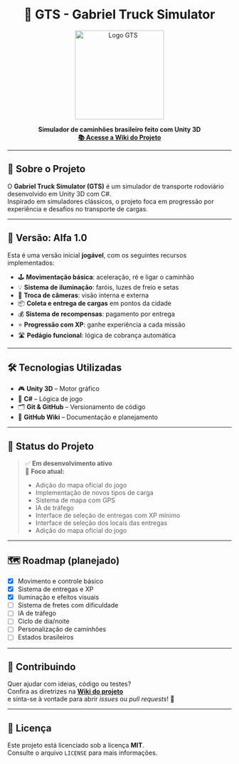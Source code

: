 <h1 align="center">🚛 GTS - Gabriel Truck Simulator</h1>

<p align="center">
  <img src="https://github.com/user-attachments/assets/9a8e4c63-b5ee-492d-a9c0-90594504cb15" alt="Logo GTS" width="200"/>
</p>

<p align="center">
  <strong>Simulador de caminhões brasileiro feito com Unity 3D</strong><br>
  <a href="https://github.com/gabriel-artemio/unity.GTS.wiki.git"><b>📚 Acesse a Wiki do Projeto</b></a>
</p>

---

## 🚀 Sobre o Projeto

O **Gabriel Truck Simulator (GTS)** é um simulador de transporte rodoviário desenvolvido em Unity 3D com C#.  
Inspirado em simuladores clássicos, o projeto foca em progressão por experiência e desafios no transporte de cargas.

---

## 🧪 Versão: Alfa 1.0

Esta é uma versão inicial **jogável**, com os seguintes recursos implementados:

- 🕹️ **Movimentação básica**: aceleração, ré e ligar o caminhão
- 💡 **Sistema de iluminação**: faróis, luzes de freio e setas
- 🎥 **Troca de câmeras**: visão interna e externa
- 📦 **Coleta e entrega de cargas** em pontos da cidade
- 💰 **Sistema de recompensas**: pagamento por entrega
- ⭐ **Progressão com XP**: ganhe experiência a cada missão
- 🛣️ **Pedágio funcional**: lógica de cobrança automática

---

## 🛠️ Tecnologias Utilizadas

- 🎮 **Unity 3D** – Motor gráfico
- 🧠 **C#** – Lógica de jogo
- 🗂️ **Git & GitHub** – Versionamento de código
- 📝 **GitHub Wiki** – Documentação e planejamento

---

## 📌 Status do Projeto

> ✅ **Em desenvolvimento ativo**  
> 🎯 **Foco atual:**
> - Adição do mapa oficial do jogo
> - Implementação de novos tipos de carga  
> - Sistema de mapa com GPS  
> - IA de tráfego  
> - Interface de seleção de entregas com XP mínimo
> - Interface de seleção dos locais das entregas
> - Adição do mapa oficial do jogo
---

## 🗺️ Roadmap (planejado)

- [x] Movimento e controle básico
- [x] Sistema de entregas e XP
- [x] Iluminação e efeitos visuais
- [ ] Sistema de fretes com dificuldade
- [ ] IA de tráfego
- [ ] Ciclo de dia/noite
- [ ] Personalização de caminhões
- [ ] Estados brasileiros

---

## 🤝 Contribuindo

Quer ajudar com ideias, código ou testes?  
Confira as diretrizes na **[Wiki do projeto](https://github.com/gabriel-artemio/unity.GTS.wiki.git)**  
e sinta-se à vontade para abrir *issues* ou *pull requests*! 🚀

---

## 📄 Licença

Este projeto está licenciado sob a licença **MIT**.  
Consulte o arquivo `LICENSE` para mais informações.
